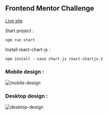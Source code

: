 ## Frontend Mentor Challenge 

[Live site](https://monumental-buttercream-de6848.netlify.app/)

Start project :
```
npm run start
```

Install react-chart-js : 

```
npm install --save chart.js react-chartjs-2
```

### Mobile design :

![mobile-design](https://user-images.githubusercontent.com/95926729/178019042-0ea7176b-5847-4a81-939a-0b1a079f0ac4.jpg)

### Desktop design :

![desktop-design](https://user-images.githubusercontent.com/95926729/178019188-4815ef7c-2d3f-48fd-8bab-8870db1fd539.jpg)
